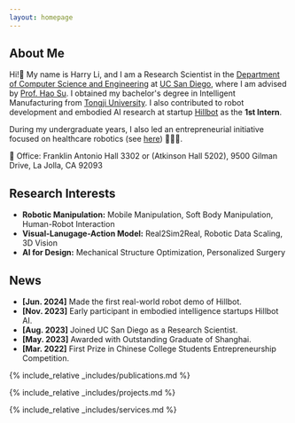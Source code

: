 ```yaml
---
layout: homepage
---
```


## About Me

Hi!👋 My name is Harry Li, and I am a Research Scientist in the [Department of Computer Science
and Engineering](https://cse.ucsd.edu/) at [UC San Diego](https://ucsd.edu/), where I am advised by
[Prof. Hao Su](https://cseweb.ucsd.edu/~haosu/). I obtained my bachelor's degree in
Intelligent Manufacturing from [Tongji University](https://en.tongji.edu.cn/p/#/). I also contributed to robot development and embodied AI research at startup [Hillbot](https://www.hillbot.ai/) as the **1st Intern**.
<!-- 
—an interdisciplinary major combining mechanics and computer
science-from [Tongji University](https://en.tongji.edu.cn/p/#/). I have also had
the opportunity to work with [Prof. Rui Chen](https://callmeray.github.io/homepage/Home.html)
at [Tsinghua University](https://www.tsinghua.edu.cn/en/), and focused on
UAV research in the [Vision4Robotics Group](https://vision4robotics.github.io/). -->
During my undergraduate years, I also led an entrepreneurial initiative focused on healthcare robotics (see [here](http://www.xinhuanet.com/english/2021-02/02/c_139715877.htm)) 🏄🏻‍♂️.

🏢 Office: Franklin Antonio Hall 3302 or (Atkinson Hall 5202), 9500 Gilman Drive, La Jolla, CA 92093 

## Research Interests
<!-- - **Computer Vision:** image recognition, image generation, video captioning
- **Machine Learning:** meta-learning, incremental learning, transfer learning -->
- **Robotic Manipulation:** Mobile Manipulation, Soft Body Manipulation, Human-Robot Interaction
- **Visual-Lanugage-Action Model:** Real2Sim2Real, Robotic Data Scaling, 3D Vision
- **AI for Design:** Mechanical Structure Optimization, Personalized Surgery

## News
- **[Jun. 2024]** Made the first real-world robot demo of Hillbot.
- **[Nov. 2023]** Early participant in embodied intelligence startups Hillbot AI.
- **[Aug. 2023]** Joined UC San Diego as a Research Scientist.
- **[May. 2023]** Awarded with Outstanding Graduate of Shanghai. 
- **[Mar. 2022]** First Prize in Chinese College Students Entrepreneurship Competition.

{% include_relative _includes/publications.md %}

{% include_relative _includes/projects.md %}

{% include_relative _includes/services.md %}
